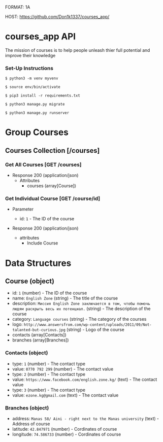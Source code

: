 FORMAT: 1A

HOST: https://github.com/Don1k1337/courses_app/

# courses_app API

The mission of courses is to help people unleash thier full potential and improve their knowledge

### Set-Up Instructions ###
`$ python3 -m venv myvenv`

`$ source env/bin/activate`

`$ pip3 install -r requirements.txt`

`$ python3 manage.py migrate`

`$ python3 manage.py runserver `

# Group Courses

## Courses Collection [/courses]

### Get All Courses [GET /courses]
+ Response 200 (application/json)
  + Attributes
    - courses (array[Course])
      
        
### Get Individual Course [GET /course/id]
+ Parameter
  + id: `1` - The ID of the course
  
+ Response 200 (application/json)
  + attributes
    - Include Course
    
# Data Structures

## Course (object)
- id: `1` (number) - The ID of the course
- name: `English Zone` (string) - The title of the course
- description: `Миссия English Zone заключается в том, чтобы помочь людям раскрыть весь их потенциал.` (string) - The description of the course
- category: `Language courses` (string) - The category of the courses
- logo: `http://www.answersfrom.com/wp-content/uploads/2011/09/Not-talanted-but-curious.jpg` (string) - Logo of the course
- contacts (array[Contacts]) 
- branches (array[Branches])
  
### Contacts (object)
- type: `1` (number) - The contact type
- value: `0770 792 299` (number) - The contact value
- type: `2` (number) - The contact type
- value: `https://www.facebook.com/english.zone.kg/` (text) - The contact value
- type: `3` (number) - The contact type
- value: `ezone.kg@gmail.com` (text) - The contact value

### Branches (object)
- address: `Manas 58/ Aini - right next to the Manas university` (text) - Address of course
- latitude: `42.847971` (number) - Cordinates of course
- longitude: `74.586733` (number) - Cordinates of course
